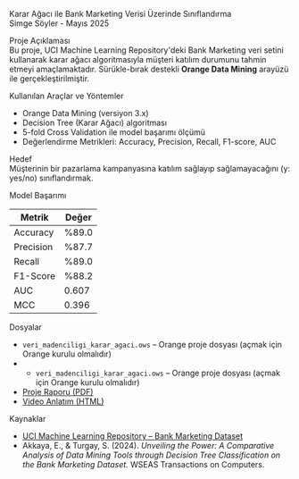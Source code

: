 Karar Ağacı ile Bank Marketing Verisi Üzerinde Sınıflandırma  
Simge Söyler - Mayıs 2025  

Proje Açıklaması  
Bu proje, UCI Machine Learning Repository'deki Bank Marketing veri setini kullanarak karar ağacı algoritmasıyla müşteri katılım durumunu tahmin etmeyi amaçlamaktadır. Sürükle-bırak destekli **Orange Data Mining** arayüzü ile gerçekleştirilmiştir.

Kullanılan Araçlar ve Yöntemler  
- Orange Data Mining (versiyon 3.x)  
- Decision Tree (Karar Ağacı) algoritması  
- 5-fold Cross Validation ile model başarımı ölçümü  
- Değerlendirme Metrikleri: Accuracy, Precision, Recall, F1-score, AUC

Hedef  
Müşterinin bir pazarlama kampanyasına katılım sağlayıp sağlamayacağını (y: yes/no) sınıflandırmak.

Model Başarımı  

| Metrik         | Değer      |
|----------------|------------|
| Accuracy       | %89.0      |
| Precision      | %87.7      |
| Recall         | %89.0      |
| F1-Score       | %88.2      |
| AUC            | 0.607      |
| MCC            | 0.396      |

Dosyalar  
- `veri_madenciligi_karar_agaci.ows` – Orange proje dosyası (açmak için Orange kurulu olmalıdır)  
- - `veri_madenciligi_karar_agaci.ows` – Orange proje dosyası (açmak için Orange kurulu olmalıdır)
- [ Proje Raporu (PDF)](./BLM0463%20Veri%20Madenciliğine%20Giriş%20Proje%20Raporu.pdf)
- [ Video Anlatım (HTML)](./Simge%20Söyler%20Veri%20Madenciliği%20Video.html)


Kaynaklar  
- [UCI Machine Learning Repository – Bank Marketing Dataset](https://archive.ics.uci.edu/dataset/222/bank+marketing)  
- Akkaya, E., & Turgay, S. (2024). *Unveiling the Power: A Comparative Analysis of Data Mining Tools through Decision Tree Classification on the Bank Marketing Dataset.* WSEAS Transactions on Computers.
